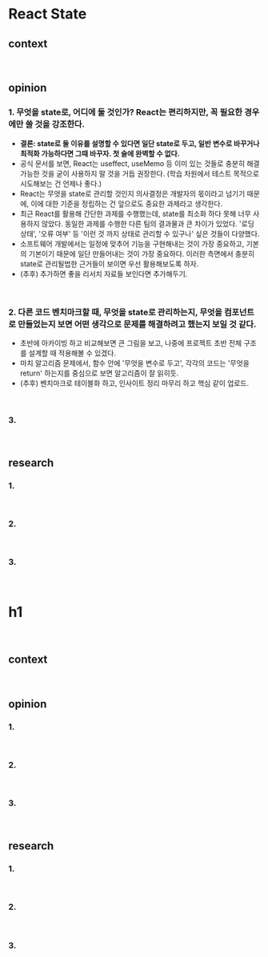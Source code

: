 # React State

## context

<br>

## opinion

### 1. 무엇을 state로, 어디에 둘 것인가? React는 편리하지만, 꼭 필요한 경우에만 쓸 것을 강조한다.

- **결론: state로 둘 이유를 설명할 수 있다면 일단 state로 두고, 일반 변수로 바꾸거나 최적화 가능하다면 그때 바꾸자. 첫 술에 완벽할 수 없다.**
- 공식 문서를 보면, React는 useffect, useMemo 등 이미 있는 것들로 충분히 해결가능한 것을 굳이 사용하지 말 것을 거듭 권장한다. (학습 차원에서 테스트 목적으로 시도해보는 건 언제나 좋다.)
- React는 무엇을 state로 관리할 것인지 의사결정은 개발자의 몫이라고 넘기기 때문에, 이에 대한 기준을 정립하는 건 앞으로도 중요한 과제라고 생각한다.
- 최근 React를 활용해 간단한 과제를 수행했는데, state를 최소화 하다 못해 너무 사용하지 않았다. 동일한 과제를 수행한 다른 팀의 결과물과 큰 차이가 있었다. '로딩 상태', '오류 여부' 등 '이런 것 까지 상태로 관리할 수 있구나' 싶은 것들이 다양했다.
- 소프트웨어 개발에서는 일정에 맞추어 기능을 구현해내는 것이 가장 중요하고, 기본의 기본이기 때문에 일단 만들어내는 것이 가장 중요하다. 이러한 측면에서 충분히 state로 관리될법한 근거들이 보이면 우선 활용해보도록 하자.
- (추후) 추가하면 좋을 리서치 자료들 보인다면 추가해두기.

<br>

### 2. 다른 코드 벤치마크할 때, 무엇을 state로 관리하는지, 무엇을 컴포넌트로 만들었는지 보면 어떤 생각으로 문제를 해결하려고 했는지 보일 것 같다.

- 초반에 아카이빙 하고 비교해보면 큰 그림을 보고, 나중에 프로젝트 초반 전체 구조를 설계할 때 적용해볼 수 있겠다.
- 마치 알고리즘 문제에서, 함수 안에 '무엇을 변수로 두고', 각각의 코드는 '무엇을 return' 하는지를 중심으로 보면 알고리즘이 잘 읽히듯.
- (추후) 벤치마크로 테이블화 하고, 인사이트 정리 마무리 하고 핵심 같이 업로드.

<br>

### 3.

<br>

## research

### 1.

<br>

### 2.

<br>

### 3.

<br>

# h1

<br>

## context

<br>

## opinion

### 1.

<br>

### 2.

<br>

### 3.

<br>

## research

### 1.

<br>

### 2.

<br>

### 3.

